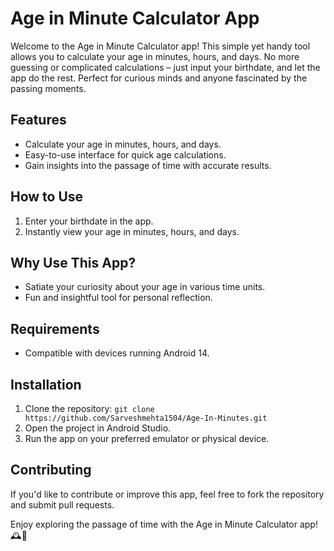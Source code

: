 # Age in Minute Calculator App

Welcome to the Age in Minute Calculator app! This simple yet handy tool allows you to calculate your age in minutes, hours, and days. No more guessing or complicated calculations – just input your birthdate, and let the app do the rest. Perfect for curious minds and anyone fascinated by the passing moments.

## Features
- Calculate your age in minutes, hours, and days.
- Easy-to-use interface for quick age calculations.
- Gain insights into the passage of time with accurate results.

## How to Use
1. Enter your birthdate in the app.
2. Instantly view your age in minutes, hours, and days.

## Why Use This App?
- Satiate your curiosity about your age in various time units.
- Fun and insightful tool for personal reflection.

## Requirements
- Compatible with devices running Android 14.

## Installation
1. Clone the repository: `git clone https://github.com/Sarveshmehta1504/Age-In-Minutes.git`
2. Open the project in Android Studio.
3. Run the app on your preferred emulator or physical device.

## Contributing
If you'd like to contribute or improve this app, feel free to fork the repository and submit pull requests.

Enjoy exploring the passage of time with the Age in Minute Calculator app! 🕰️🎉
